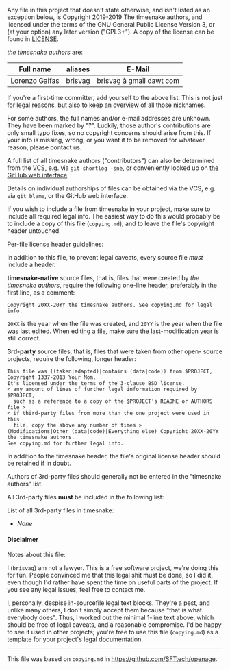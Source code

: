 Any file in this project that doesn't state otherwise, and isn't listed as an
exception below, is Copyright 2019-2019 The timesnake authors, and licensed
under the terms of the GNU General Public License Version 3, or
(at your option) any later version ("GPL3+").
A copy of the license can be found in [LICENSE](LICENSE).

_the timesnake authors_ are:

| Full name                   | aliases                     | E-Mail                                            |
|-----------------------------|-----------------------------|---------------------------------------------------|
| Lorenzo Gaifas              | brisvag                     | brisvag à gmail dawt com                          |

If you're a first-time committer, add yourself to the above list. This is not
just for legal reasons, but also to keep an overview of all those nicknames.

For some authors, the full names and/or e-mail addresses are unknown. They have
been marked by "?". Luckily, those author's contributions are only small typo
fixes, so no copyright concerns should arise from this.
If your info is missing, wrong, or you want it to be removed for whatever
reason, please contact us.

A full list of all timesnake authors ("contributors") can also be determined
from the VCS, e.g. via `git shortlog -sne`, or conveniently looked up on
[the GitHub web interface](https://github.com/DnPy/timesnake/graphs/contributors).

Details on individual authorships of files can be obtained via the VCS,
e.g. via `git blame`, or the GitHub web interface.

If you wish to include a file from timesnake in your project, make sure to
include all required legal info. The easiest way to do this would probably
be to include a copy of this file (`copying.md`), and to leave the file's
copyright header untouched.

Per-file license header guidelines:

In addition to this file, to prevent legal caveats, every source file *must*
include a header.

**timesnake-native** source files, that is, files that were created by
_the timesnake authors_, require the following one-line header, preferably in
the first line, as a comment:

    Copyright 20XX-20YY the timesnake authors. See copying.md for legal info.

`20XX` is the year when the file was created, and `20YY` is the year when the
file was last edited. When editing a file, make sure the last-modification year
is still correct.

**3rd-party** source files, that is, files that were taken from other open-
source projects, require the following, longer header:

    This file was ((taken|adapted)|contains (data|code)) from $PROJECT,
    Copyright 1337-2013 Your Mom.
    It's licensed under the terms of the 3-clause BSD license.
    < any amount of lines of further legal information required by $PROJECT,
      such as a reference to a copy of the $PROJECT's README or AUTHORS file >
    < if third-party files from more than the one project were used in this
      file, copy the above any number of times >
    (Modifications|Other (data|code)|Everything else) Copyright 20XX-20YY the timesnake authors.
    See copying.md for further legal info.

In addition to the timesnake header, the file's original license header should
be retained if in doubt.

Authors of 3rd-party files should generally not be entered in the
"timesnake authors" list.

All 3rd-party files **must** be included in the following list:

List of all 3rd-party files in timesnake:

- *None*

#### Disclaimer

Notes about this file:

I (`brisvag`) am not a lawyer. This is a free software project, we're doing this for
fun. People convinced me that this legal shit must be done, so I did it, even
though I'd rather have spent the time on useful parts of the project.
If you see any legal issues, feel free to contact me.

I, personally, despise in-sourcefile legal text blocks. They're a pest,
and unlike many others, I don't simply accept them because
"that is what everybody does". Thus, I worked out the minimal 1-line text above,
which should be free of legal caveats, and a reasonable compromise.
I'd be happy to see it used in other projects; you're free to use this file
(`copying.md`) as a template for your project's legal documentation.

------

This file was based on `copying.md` in https://github.com/SFTtech/openage.
